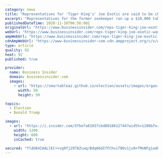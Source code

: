 ```yaml
---
category: news
title: "Representatives for 'Tiger King's' Joe Exotic are said to be chasing Trump down for a pardon and spending thousands of dollars to get it"
excerpt: "Representatives for the former zookeeper ran up a $10,000 tab at one of Trump's hotels in an effort to get his attention."
publishedDateTime: 2020-11-26T06:56:00Z
originalUrl: "https://www.businessinsider.com/reps-tiger-king-joe-exotic-wants-pardon-trump-fox-news-2020-11"
webUrl: "https://www.businessinsider.com/reps-tiger-king-joe-exotic-wants-pardon-trump-fox-news-2020-11"
ampWebUrl: "https://www.businessinsider.com/reps-tiger-king-joe-exotic-wants-pardon-trump-fox-news-2020-11?amp"
cdnAmpWebUrl: "https://www-businessinsider-com.cdn.ampproject.org/c/s/www.businessinsider.com/reps-tiger-king-joe-exotic-wants-pardon-trump-fox-news-2020-11?amp"
type: article
quality: 92
heat: 92
published: true

provider:
  name: Business Insider
  domain: businessinsider.com
  images:
    - url: "https://smartableai.github.io/election/assets/images/organizations/businessinsider.com-50x50.jpg"
      width: 50
      height: 50

topics:
  - Election
  - Donald Trump

images:
  - url: "https://i.insider.com/5fbefa81037cbd0018612744?width=1200&format=jpeg"
    width: 1200
    height: 600
    isCached: true

secured: "YldGB4IAALlEC++vg9fj2978Zcwq/Bdq66dIfFChviTBOv1ju9+TMnNFg1adBzjMiOaMHjNBSM+Ew1rjzxrp+O0YfARsGLC5ffwZiuQ1kIJzL6VKmBSTExJx7nJ0+khpIIAvHRRdkqKoXYpcDzt3eE36kvVVDEuG5mBp4jqpg2m8PZ3ziReuF7FlibddSQxNlOGcIuSpWnE3Qo2M8FFHk7nw74WZJCNBqNLCAZmWinWBtPrGyaFSo3djrPbNE7m+6dS21m4MQwGhGR+rWi4qqLY39CreEH32+IKLeRqnAXLIzrp625Pot+/IhkMjpa6XYHDWW/0b3IRAwrnd5gR2STlBCqWVMcYqo874AK8F3rM=;6eY0Lwb+xhCjnPqzYaI1NA=="
---
```


